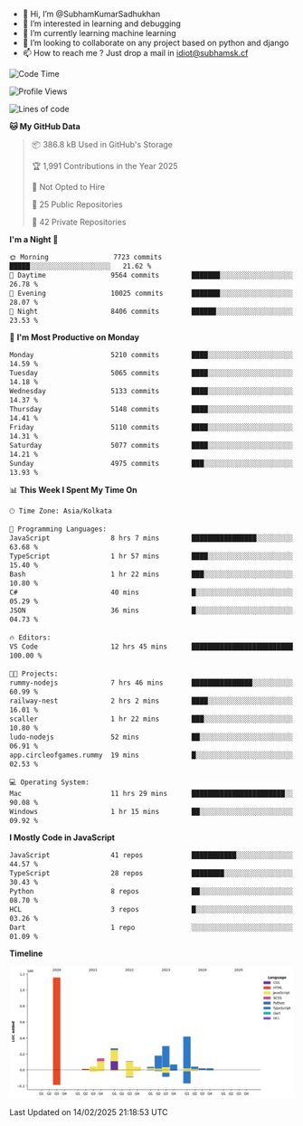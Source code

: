 - 👋 Hi, I’m @SubhamKumarSadhukhan
- 👀 I’m interested in learning and debugging
- 🌱 I’m currently learning machine learning
- 💞️ I’m looking to collaborate on any project based on python and django
- 📫 How to reach me ?
      Just drop a mail in idiot@subhamsk.cf

<!---
SubhamKumarSadhukhan/SubhamKumarSadhukhan is a ✨ special ✨ repository because its `README.md` (this file) appears on your GitHub profile.
You can click the Preview link to take a look at your changes.
--->


<!--START_SECTION:waka-->
![Code Time](http://img.shields.io/badge/Code%20Time-2%2C752%20hrs%2014%20mins-blue)

![Profile Views](http://img.shields.io/badge/Profile%20Views-0-blue)

![Lines of code](https://img.shields.io/badge/From%20Hello%20World%20I%27ve%20Written-2.8%20million%20lines%20of%20code-blue)

**🐱 My GitHub Data** 

> 📦 386.8 kB Used in GitHub's Storage 
 > 
> 🏆 1,991 Contributions in the Year 2025
 > 
> 🚫 Not Opted to Hire
 > 
> 📜 25 Public Repositories 
 > 
> 🔑 42 Private Repositories 
 > 
**I'm a Night 🦉** 

```text
🌞 Morning                7723 commits        █████░░░░░░░░░░░░░░░░░░░░   21.62 % 
🌆 Daytime                9564 commits        ███████░░░░░░░░░░░░░░░░░░   26.78 % 
🌃 Evening                10025 commits       ███████░░░░░░░░░░░░░░░░░░   28.07 % 
🌙 Night                  8406 commits        ██████░░░░░░░░░░░░░░░░░░░   23.53 % 
```
📅 **I'm Most Productive on Monday** 

```text
Monday                   5210 commits        ████░░░░░░░░░░░░░░░░░░░░░   14.59 % 
Tuesday                  5065 commits        ████░░░░░░░░░░░░░░░░░░░░░   14.18 % 
Wednesday                5133 commits        ████░░░░░░░░░░░░░░░░░░░░░   14.37 % 
Thursday                 5148 commits        ████░░░░░░░░░░░░░░░░░░░░░   14.41 % 
Friday                   5110 commits        ████░░░░░░░░░░░░░░░░░░░░░   14.31 % 
Saturday                 5077 commits        ████░░░░░░░░░░░░░░░░░░░░░   14.21 % 
Sunday                   4975 commits        ███░░░░░░░░░░░░░░░░░░░░░░   13.93 % 
```


📊 **This Week I Spent My Time On** 

```text
🕑︎ Time Zone: Asia/Kolkata

💬 Programming Languages: 
JavaScript               8 hrs 7 mins        ████████████████░░░░░░░░░   63.68 % 
TypeScript               1 hr 57 mins        ████░░░░░░░░░░░░░░░░░░░░░   15.40 % 
Bash                     1 hr 22 mins        ███░░░░░░░░░░░░░░░░░░░░░░   10.80 % 
C#                       40 mins             █░░░░░░░░░░░░░░░░░░░░░░░░   05.29 % 
JSON                     36 mins             █░░░░░░░░░░░░░░░░░░░░░░░░   04.73 % 

🔥 Editors: 
VS Code                  12 hrs 45 mins      █████████████████████████   100.00 % 

🐱‍💻 Projects: 
rummy-nodejs             7 hrs 46 mins       ███████████████░░░░░░░░░░   60.99 % 
railway-nest             2 hrs 2 mins        ████░░░░░░░░░░░░░░░░░░░░░   16.01 % 
scaller                  1 hr 22 mins        ███░░░░░░░░░░░░░░░░░░░░░░   10.80 % 
ludo-nodejs              52 mins             ██░░░░░░░░░░░░░░░░░░░░░░░   06.91 % 
app.circleofgames.rummy  19 mins             █░░░░░░░░░░░░░░░░░░░░░░░░   02.53 % 

💻 Operating System: 
Mac                      11 hrs 29 mins      ███████████████████████░░   90.08 % 
Windows                  1 hr 15 mins        ██░░░░░░░░░░░░░░░░░░░░░░░   09.92 % 
```

**I Mostly Code in JavaScript** 

```text
JavaScript               41 repos            ███████████░░░░░░░░░░░░░░   44.57 % 
TypeScript               28 repos            ████████░░░░░░░░░░░░░░░░░   30.43 % 
Python                   8 repos             ██░░░░░░░░░░░░░░░░░░░░░░░   08.70 % 
HCL                      3 repos             █░░░░░░░░░░░░░░░░░░░░░░░░   03.26 % 
Dart                     1 repo              ░░░░░░░░░░░░░░░░░░░░░░░░░   01.09 % 
```



**Timeline**

![Lines of Code chart](https://raw.githubusercontent.com/SubhamKumarSadhukhan/SubhamKumarSadhukhan/main/assets/bar_graph.png)


 Last Updated on 14/02/2025 21:18:53 UTC
<!--END_SECTION:waka-->
